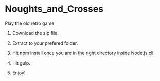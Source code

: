 # Noughts_and_Crosses
Play the old retro game

1. Download the zip file.

2. Extract to your prefered folder.

3. Hit npm install once you are in the right directory inside Node.js cli.

4. Hit gulp.

5. Enjoy!
